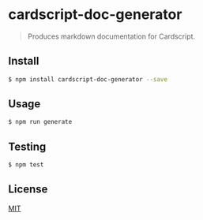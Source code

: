 # cardscript-doc-generator

> Produces markdown documentation for Cardscript.

## <a name="install"></a>Install
```bash
$ npm install cardscript-doc-generator --save
```

## <a name="usage"></a>Usage
```bash
$ npm run generate
```

## <a name="test"></a>Testing

```bash
$ npm test
```

## <a name="license"></a>License
[MIT](https://github.com/wmfs/cardscript-doc-generator/blob/master/LICENSE)
